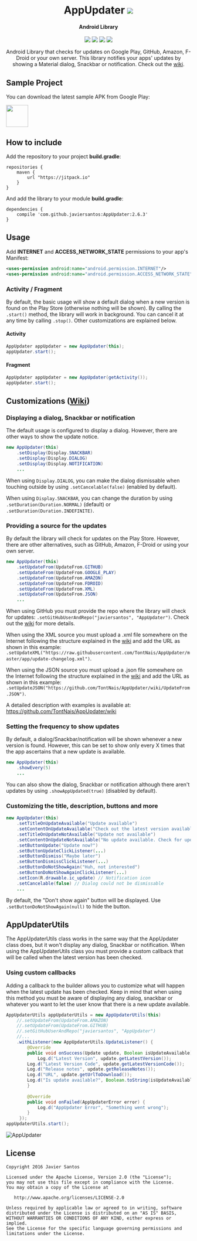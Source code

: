 <h1 align="center">AppUpdater <a href="https://github.com/TontNais/AppUpdater#how-to-include"><img src="https://jitpack.io/v/TontNais/AppUpdater.svg"></a></h1>
<h4 align="center">Android Library</h4>

<p align="center">
  <a target="_blank" href="https://android-arsenal.com/api?level=8"><img src="https://img.shields.io/badge/API-9%2B-orange.svg"></a>
  <a target="_blank" href="https://travis-ci.org/TontNais/AppUpdater"><img src="https://travis-ci.org/TontNais/AppUpdater.svg?branch=master"></a>
  <a target="_blank" href="http://android-arsenal.com/details/1/3094"><img src="https://img.shields.io/badge/Android%20Arsenal-AppUpdater-blue.svg"></a>
  <a target="_blank" href="https://www.paypal.me/TontNais" title="Donate using PayPal"><img src="https://img.shields.io/badge/paypal-donate-yellow.svg" /></a>
</p>

<p align="center">Android Library that checks for updates on Google Play, GitHub, Amazon, F-Droid or your own server. This library notifies your apps' updates by showing a Material dialog, Snackbar or notification. Check out the <a href="https://github.com/TontNais/AppUpdater/wiki">wiki</a>.</p>

## Sample Project
You can download the latest sample APK from Google Play:

<a target="_blank" href="https://play.google.com/store/apps/details?id=com.github.javiersantos.appupdater.demo"><img src="https://play.google.com/intl/en_us/badges/images/generic/en-play-badge.png" height="60"></a>

## How to include
Add the repository to your project **build.gradle**:
```Gradle
repositories {
    maven {
        url "https://jitpack.io"
    }
}
```

And add the library to your module **build.gradle**:
```Gradle
dependencies {
    compile 'com.github.javiersantos:AppUpdater:2.6.3'
}
```

## Usage
Add **INTERNET** and **ACCESS_NETWORK_STATE** permissions to your app's Manifest:
```xml
<uses-permission android:name="android.permission.INTERNET"/>
<uses-permission android:name="android.permission.ACCESS_NETWORK_STATE"/>
```

### Activity / Fragment
By default, the basic usage will show a default dialog when a new version is found on the Play Store (otherwise nothing will be shown). By calling the `.start()` method, the library will work in background. You can cancel it at any time by calling `.stop()`. Other customizations are explained below.

#### Activity
```Java
AppUpdater appUpdater = new AppUpdater(this);
appUpdater.start();
```

#### Fragment
```Java
AppUpdater appUpdater = new AppUpdater(getActivity());
appUpdater.start();
```

## Customizations ([Wiki](https://github.com/TontNais/AppUpdater/wiki))

### Displaying a dialog, Snackbar or notification
The default usage is configured to display a dialog. However, there are other ways to show the update notice.

```Java
new AppUpdater(this)
	.setDisplay(Display.SNACKBAR)
	.setDisplay(Display.DIALOG)
	.setDisplay(Display.NOTIFICATION)
	...
```

When using `Display.DIALOG`, you can make the dialog dismissable when touching outside by using `.setCancelable(false)` (enabled by default).

When using `Display.SNACKBAR`, you can change the duration by using `.setDuration(Duration.NORMAL)` (default) or 
`.setDuration(Duration.INDEFINITE)`.

### Providing a source for the updates
By default the library will check for updates on the Play Store. However, there are other alternatives, such as GitHub, Amazon, F-Droid or using your own server.

```Java
new AppUpdater(this)
	.setUpdateFrom(UpdateFrom.GITHUB)
	.setUpdateFrom(UpdateFrom.GOOGLE_PLAY)
	.setUpdateFrom(UpdateFrom.AMAZON)
	.setUpdateFrom(UpdateFrom.FDROID)
	.setUpdateFrom(UpdateFrom.XML)
	.setUpdateFrom(UpdateFrom.JSON)
	...
```

When using GitHub you must provide the repo where the library will check for updates: `.setGitHubUserAndRepo("javiersantos", "AppUpdater")`. Check out the [wiki](https://github.com/TontNais/AppUpdater/wiki/UpdateFrom.GITHUB) for more details.

When using the XML source you must upload a .xml file somewhere on the Internet following the structure explained in the [wiki](https://github.com/TontNais/AppUpdater/wiki/UpdateFrom.XML) and add the URL as shown in this example: `.setUpdateXML("https://raw.githubusercontent.com/TontNais/AppUpdater/master/app/update-changelog.xml")`.

When using the JSON source you must upload a .json file somewhere on the Internet following the structure explained in the [wiki](https://github.com/TontNais/AppUpdater/wiki/UpdateFrom.JSON) and add the URL as shown in this example: `.setUpdateJSON("https://github.com/TontNais/AppUpdater/wiki/UpdateFrom.JSON")`.

A detailed description with examples is available at: https://github.com/TontNais/AppUpdater/wiki

### Setting the frequency to show updates
By default, a dialog/Snackbar/notification will be shown whenever a new version is found. However, this can be set to show only every X times that the app ascertains that a new update is available.

```Java
new AppUpdater(this)
	.showEvery(5)
	...
```

You can also show the dialog, Snackbar or notification although there aren't updates by using `.showAppUpdated(true)` (disabled by default).

### Customizing the title, description, buttons and more

```Java
new AppUpdater(this)
	.setTitleOnUpdateAvailable("Update available")
	.setContentOnUpdateAvailable("Check out the latest version available of my app!")
	.setTitleOnUpdateNotAvailable("Update not available")
	.setContentOnUpdateNotAvailable("No update available. Check for updates again later!")
	.setButtonUpdate("Update now?")
	.setButtonUpdateClickListener(...)
	.setButtonDismiss("Maybe later")
	.setButtonDismissClickListener(...)
	.setButtonDoNotShowAgain("Huh, not interested")
	.setButtonDoNotShowAgainClickListener(...)
	.setIcon(R.drawable.ic_update) // Notification icon 
	.setCancelable(false) // Dialog could not be dismissable
	...
```

By default, the "Don't show again" button will be displayed. Use `.setButtonDoNotShowAgain(null)` to hide the button.

## AppUpdaterUtils
The AppUpdaterUtils class works in the same way that the AppUpdater class does, but it won't display any dialog, Snackbar or notification. When using the AppUpdaterUtils class you must provide a custom callback that will be called when the latest version has been checked.

### Using custom callbacks
Adding a callback to the builder allows you to customize what will happen when the latest update has been checked. Keep in mind that when using this method you must be aware of displaying any dialog, snackbar or whatever you want to let the user know that there is a new update available.

```Java
AppUpdaterUtils appUpdaterUtils = new AppUpdaterUtils(this)
    //.setUpdateFrom(UpdateFrom.AMAZON)
    //.setUpdateFrom(UpdateFrom.GITHUB)
    //.setGitHubUserAndRepo("javiersantos", "AppUpdater")
    //...
    .withListener(new AppUpdaterUtils.UpdateListener() {
        @Override
        public void onSuccess(Update update, Boolean isUpdateAvailable) {
            Log.d("Latest Version", update.getLatestVersion());
	    Log.d("Latest Version Code", update.getLatestVersionCode());
	    Log.d("Release notes", update.getReleaseNotes());
	    Log.d("URL", update.getUrlToDownload());
	    Log.d("Is update available?", Boolean.toString(isUpdateAvailable));
        }
        
        @Override
        public void onFailed(AppUpdaterError error) {
            Log.d("AppUpdater Error", "Something went wrong");
        }
     });
appUpdaterUtils.start();
```

![AppUpdater](https://raw.githubusercontent.com/TontNais/AppUpdater/master/Screenshots/banner.png)

## License
	Copyright 2016 Javier Santos
	
	Licensed under the Apache License, Version 2.0 (the "License");
	you may not use this file except in compliance with the License.
	You may obtain a copy of the License at
	
	   http://www.apache.org/licenses/LICENSE-2.0
	
	Unless required by applicable law or agreed to in writing, software
	distributed under the License is distributed on an "AS IS" BASIS,
	WITHOUT WARRANTIES OR CONDITIONS OF ANY KIND, either express or implied.
	See the License for the specific language governing permissions and
	limitations under the License.

